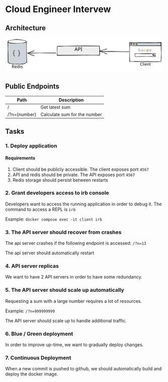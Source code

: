 # Cloud Engineer Intervew

## Architecture

![Architecture Diagram](/images/architecture.svg)

## Public Endpoints

| Path | Description |
| ---- | ----------- |
| /    | Get latest sum | 
| /?n={number} | Calculate sum for the number |

## Tasks

### 1. Deploy application

#### Requirements

1. Client should be publicly accessible. The client exposes port `4567`
2. API and redis should be private. The API exposes port `4567`
3. Redis storage should persist between restarts

### 2. Grant developers access to irb console

Developers want to access the running application in order to debug it. 
The command to access a REPL is `irb`

Example: `docker compose exec -it client irb`

### 3. The API server should recover from crashes

The api server crashes if the following endpoint is accessed: `/?n=13`

The api server should automatically restart

### 4. API server replicas

We want to have 2 API servers in order to have some redundancy.

### 5. The API server should scale up automatically

Requesting a sum with a large number requires a lot of resources.

Example: `/?n=999999999`

The API server should scale up to handle additional traffic.

### 6. Blue / Green deployment

In order to improve up-time, we want to gradually deploy changes.

### 7. Continuous Deployment

When a new commit is pushed to github, we should automatically build and deploy
the docker image.
